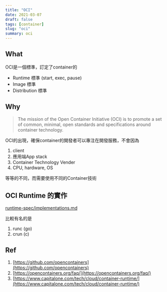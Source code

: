 ```yaml
---
title: "OCI"
date: 2021-03-07
draft: false
tags: [container]
slug: "oci"
summary: oci
---
```


## What

OCI是一個標準，訂定了container的

* Runtime 標準 (start, exec, pause)
* Image 標準
* Distribution 標準

## Why

> The mission of the Open Container Initiative (OCI) is to promote a set of common, minimal, open standards and specifications around container technology.

OCI的出現，確保container的開發者可以專注在開發服務，不會因為

1. client
1. 應用端App stack
1. Container Technology Vender
1. CPU, hardware, OS

等等的不同，而需要使用不同的Container技術

## OCI Runtime 的實作

[runtime-spec/implementations.md](https://github.com/opencontainers/runtime-spec/blob/master/implementations.md)

比較有名的是

1. runc (go)
2. crun (c)

## Ref

1. [https://github.com/opencontainers](https://github.com/opencontainers)
1. [https://opencontainers.org/faq/](https://opencontainers.org/faq/)
1. [https://www.capitalone.com/tech/cloud/container-runtime/](https://www.capitalone.com/tech/cloud/container-runtime/)